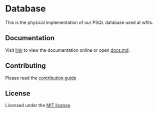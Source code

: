 # Database

This is the physical implementation of our PSQL database used at wfits.

## Documentation

Visit [link](https://link-to-docs.com) to view the documentation online or open [docs.md](/docs/DOCS.md).

## Contributing

Please read the [contribution guide](/CONTRIBUTING.md)

## License

Licensed under the  [MIT license](/LICENSE).
